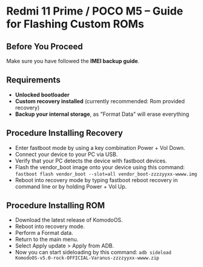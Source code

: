 # Redmi 11 Prime / POCO M5 – Guide for Flashing Custom ROMs

## Before You Proceed

Make sure you have followed the **IMEI backup guide**.

## Requirements

- **Unlocked bootloader**
- **Custom recovery installed** (currently recommended: Rom provided recovery)
- **Backup your internal storage**, as "Format Data" will erase everything

## Procedure Installing Recovery
- Enter fastboot mode by using a key combination Power + Vol Down.
- Connect your device to your PC via USB.
- Verify that your PC detects the device with fastboot devices.
- Flash the vendor_boot image onto your device using this command:
`fastboot flash vendor_boot --slot=all vendor_boot-zzzzyyxx-wwww.img`
- Reboot into recovery mode by typing fastboot reboot recovery in command line or by holding Power + Vol Up.

## Procedure Installing ROM
- Download the latest release of KomodoOS.
- Reboot into recovery mode.
- Perform a Format data.
- Return to the main menu.
- Select Apply update > Apply from ADB.
- Now you can start sideloading by this command:
`adb sideload KomodoOS-v5.0-rock-OFFICIAL-Varanus-zzzzyyxx-wwww.zip`
